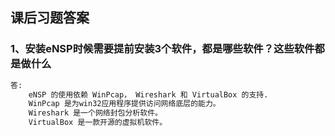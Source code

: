 ## 课后习题答案

### 1、安装eNSP时候需要提前安装3个软件，都是哪些软件？这些软件都是做什么

```markdown
答:
	eNSP 的使用依赖 WinPcap， Wireshark 和 VirtualBox 的支持.
	WinPcap 是为win32应用程序提供访问网络底层的能力。
	Wireshark 是一个网络封包分析软件。
	VirtualBox 是一款开源的虚拟机软件。
	
```

